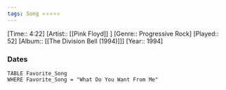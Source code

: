```yaml
---
tags: Song ⭐⭐⭐⭐⭐ 
---
```

[Time:: 4:22]
[Artist:: [[Pink Floyd]] ]
[Genre:: Progressive Rock]
[Played:: 52]
[Album:: [[The Division Bell (1994)]]]
[Year:: 1994]
### Dates
````dataview
TABLE Favorite_Song
WHERE Favorite_Song = "What Do You Want From Me"
````
